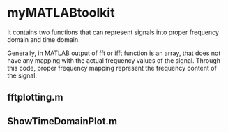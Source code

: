 # myMATLABtoolkit
It contains two functions that can represent signals into proper frequency domain and time domain.

Generally, in MATLAB output of fft or ifft function is an array, that does not have any mapping with the actual frequency values of the signal.
Through this code, proper frequency mapping represent the frequency content of the signal.

## fftplotting.m

## ShowTimeDomainPlot.m

